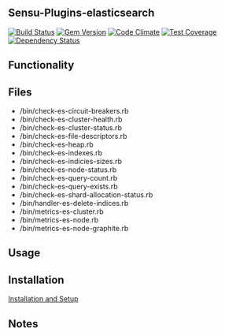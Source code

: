 ## Sensu-Plugins-elasticsearch

[![Build Status](https://travis-ci.org/sensu-plugins/sensu-plugins-elasticsearch.svg?branch=master)](https://travis-ci.org/sensu-plugins/sensu-plugins-elasticsearch)
[![Gem Version](https://badge.fury.io/rb/sensu-plugins-elasticsearch.svg)](http://badge.fury.io/rb/sensu-plugins-elasticsearch)
[![Code Climate](https://codeclimate.com/github/sensu-plugins/sensu-plugins-elasticsearch/badges/gpa.svg)](https://codeclimate.com/github/sensu-plugins/sensu-plugins-elasticsearch)
[![Test Coverage](https://codeclimate.com/github/sensu-plugins/sensu-plugins-elasticsearch/badges/coverage.svg)](https://codeclimate.com/github/sensu-plugins/sensu-plugins-elasticsearch)
[![Dependency Status](https://gemnasium.com/sensu-plugins/sensu-plugins-elasticsearch.svg)](https://gemnasium.com/sensu-plugins/sensu-plugins-elasticsearch)

## Functionality

## Files
 * /bin/check-es-circuit-breakers.rb
 * /bin/check-es-cluster-health.rb
 * /bin/check-es-cluster-status.rb
 * /bin/check-es-file-descriptors.rb
 * /bin/check-es-heap.rb
 * /bin/check-es-indexes.rb
 * /bin/check-es-indicies-sizes.rb
 * /bin/check-es-node-status.rb
 * /bin/check-es-query-count.rb
 * /bin/check-es-query-exists.rb
 * /bin/check-es-shard-allocation-status.rb
 * /bin/handler-es-delete-indices.rb
 * /bin/metrics-es-cluster.rb
 * /bin/metrics-es-node.rb
 * /bin/metrics-es-node-graphite.rb

## Usage

## Installation

[Installation and Setup](http://sensu-plugins.io/docs/installation_instructions.html)

## Notes
